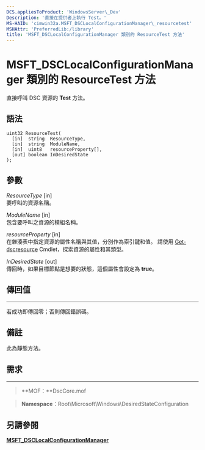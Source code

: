 ```yaml
---
DCS.appliesToProduct: 'WindowsServer\_Dev'
Description: '直接在提供者上執行 Test。'
MS-HAID: 'cimwin32a.MSFT_DSCLocalConfigurationManager\_resourcetest'
MSHAttr: 'PreferredLib:/library'
title: 'MSFT_DSCLocalConfigurationManager 類別的 ResourceTest 方法'
---
```


# MSFT_DSCLocalConfigurationManager 類別的 ResourceTest 方法

直接呼叫 DSC 資源的 **Test** 方法。

語法
------

```mof
uint32 ResourceTest(
  [in]  string  ResourceType,
  [in]  string  ModuleName,
  [in]  uint8   resourceProperty[],
  [out] boolean InDesiredState
);
```

參數
----------

*ResourceType* \[in\]  
要呼叫的資源名稱。

*ModuleName* \[in\]  
包含要呼叫之資源的模組名稱。

*resourceProperty* \[in\]  
在雜湊表中指定資源的屬性名稱與其值，分別作為索引鍵和值。 請使用
[Get-dscresource](https://technet.microsoft.com/en-us/library/dn521625.aspx) Cmdlet，探索資源的屬性和其類型。

*InDesiredState* \[out\]  
傳回時，如果目標節點是想要的狀態，這個屬性會設定為 **true**。

## 傳回值
------------

若成功即傳回零；否則傳回錯誤碼。

## 備註

此為靜態方法。

## 需求
------------
>**MOF：**DscCore.mof

>**Namespace**：Root\Microsoft\Windows\DesiredStateConfiguration


## 另請參閱


[**MSFT_DSCLocalConfigurationManager**](msft-dsclocalconfigurationmanager.md)


 

 





<!--HONumber=Apr16_HO2-->


